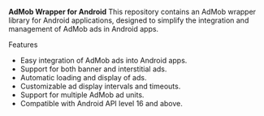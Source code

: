**AdMob Wrapper for Android**
This repository contains an AdMob wrapper library for Android applications, designed to simplify the integration and management of AdMob ads in Android apps.

Features
* Easy integration of AdMob ads into Android apps.
* Support for both banner and interstitial ads.
* Automatic loading and display of ads.
* Customizable ad display intervals and timeouts.
* Support for multiple AdMob ad units.
* Compatible with Android API level 16 and above.
